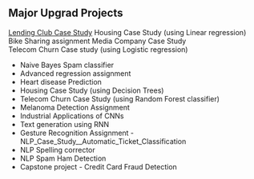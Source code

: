 ## Major Upgrad Projects

[Lending Club Case Study](https://github.com/sreegithub19/upgrad_programming/tree/main/2_Course_continuation/_1_Exam_1/1_Statistics_essentials/4_Lending_club_case_study)
Housing Case Study (using Linear regression) 
Bike Sharing assignment
Media Company Case Study  
Telecom Churn Case study (using Logistic regression)
- Naive Bayes Spam classifier
- Advanced regression assignment
- Heart disease Prediction
- Housing Case Study (using Decision Trees) 
- Telecom Churn Case Study (using Random Forest classifier)
- Melanoma Detection Assignment
- Industrial Applications of CNNs
- Text generation using RNN
- Gesture Recognition Assignment
-NLP_Case_Study__Automatic_Ticket_Classification
- NLP Spelling corrector
- NLP Spam Ham Detection
- Capstone project - Credit Card Fraud Detection

